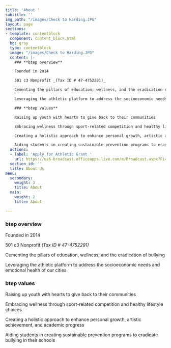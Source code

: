```yaml
---
title: 'About '
subtitle: ''
img_path: "/images/Check to Harding.JPG"
layout: page
sections:
- template: contentblock
  component: content_block.html
  bg: gray
  type: contentblock
  image: "/images/Check to Harding.JPG"
  content: |-
    ### **btep overview**

    Founded in 2014

    501 c3 Nonprofit _(Tax ID # 47-4752291)_

    Cementing the pillars of education, wellness, and the eradication of bullying

    Leveraging the athletic platform to address the socioeconomic needs and emotional health of our cities

    ### **btep values**

    Raising up youth with hearts to give back to their communities

    Embracing wellness through sport-related competition and healthy lifestyle choices

    Creating a holistic approach to enhance personal growth, artistic achievement, and academic progress

    Aiding students in creating sustainable prevention programs to eradicate bullying in their schools
  actions:
  - label: 'Apply for Athletic Grant '
    url: https://us6-broadcast.officeapps.live.com/m/Broadcast.aspx?Fi=670046a54c1554af%5F0912d83f%2D1805%2D4be8%2Da682%2D2cd7c148c513%2Dasync%2Edocx
  section_id: ''
  title: About Us
menu:
  secondary:
    weight: 3
    title: About
  main:
    weight: 2
    title: About

---
```

### **btep overview**

Founded in 2014

501 c3 Nonprofit _(Tax ID # 47-4752291)_

Cementing the pillars of education, wellness, and the eradication of bullying

Leveraging the athletic platform to address the socioeconomic needs and emotional health of our cities

### **btep values**

Raising up youth with hearts to give back to their communities

Embracing wellness through sport-related competition and healthy lifestyle choices

Creating a holistic approach to enhance personal growth, artistic achievement, and academic progress

Aiding students in creating sustainable prevention programs to eradicate bullying in their schools